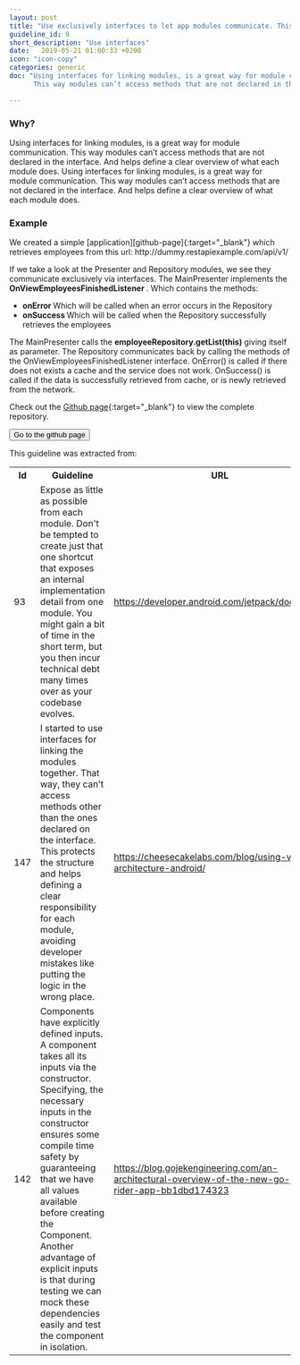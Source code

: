 ```yaml
---
layout: post
title: "Use exclusively interfaces to let app modules communicate. This protects the architectural structure and helps defining a clear responsibility of modules."
guideline_id: 9
short_description: "Use interfaces"
date:   2019-05-21 01:00:33 +0200
icon: "icon-copy"
categories: generic
doc: "Using interfaces for linking modules, is a great way for module communication. 
      This way modules can’t access methods that are not declared in the interface and helps define a clear overview of what each module does. "

---
```

<h3>Why?</h3>
Using interfaces for linking modules, is a great way for module communication. 
This way modules can’t access methods that are not declared in the interface. 
And helps define a clear overview of what each module does. 
Using interfaces for linking modules, is a great way for module communication. 
This way modules can’t access methods that are not declared in the interface. 
And helps define a clear overview of what each module does. 

<h3>Example</h3>
We created a simple [application][github-page]{:target="_blank"} which retrieves employees from this url: http://dummy.restapiexample.com/api/v1/

If we take a look at the Presenter and Repository modules, we see they communicate 
exclusively via interfaces. 
The MainPresenter implements the <b> OnViewEmployeesFinishedListener </b>.
Which contains the methods: 

<ul>
<li><b>onError </b> Which will be called when an error occurs in the Repository</li>
<li><b>onSuccess </b> Which will be called when the Repository successfully retrieves the employees</li>
</ul>              
                    
<script src="https://gist.github.com/Geertdepont/e8e9996406425a39462b5f03ec0896ff.js"></script>

The MainPresenter calls the <b>employeeRepository.getList(this)</b> giving itself as parameter.
The Repository communicates back by calling the methods of the
OnViewEmployeesFinishedListener interface.
OnError() is called if there does not exists a cache and the service does not work.
OnSuccess() is called if the data is successfully retrieved from cache, or is newly retrieved from the network.


<script src="https://gist.github.com/Geertdepont/6ecccdffb113b1b2e581775384f4bc6c.js"></script>

Check out the [Github page][github-page]{:target="_blank"} to view the complete repository.

<a href="https://github.com/Geertdepont/bachelor_thesis/tree/master/Bossapplication" target="_blank"><button type="button" class="btn btn-primary btn-icon-right">Go to the github page</button></a>


This guideline was extracted from:
<table id="guidelinelinks">
  <tr>
    <th>Id</th>
    <th>Guideline</th>
    <th>URL</th>
  </tr>
    <tr>
      <td>93</td>
      <td>Expose as little as possible from each module. Don't be tempted to create just that one shortcut that exposes an internal implementation detail from one module. You might gain a bit of time in the short term, but you then incur technical debt many times over as your codebase evolves.</td>
      <td><a href="https://developer.android.com/jetpack/docs/guide" target="_blank">https://developer.android.com/jetpack/docs/guide</a></td>
    </tr>      
     <tr>
      <td>147</td>
      <td>I started to use interfaces for linking the modules together. That way, they can’t access methods other than the ones declared on the interface. This protects the structure and helps defining a clear responsibility for each module, avoiding developer mistakes like putting the logic in the wrong place.</td>
      <td><a href="https://cheesecakelabs.com/blog/using-viper-architecture-android/" target="_blank">https://cheesecakelabs.com/blog/using-viper-architecture-android/</a></td>
    </tr>        
    <tr>
      <td>142</td>
      <td>Components have explicitly defined inputs. A component takes all its inputs via the constructor. Specifying, the necessary inputs in the constructor ensures some compile time safety by guaranteeing that we have all values available before creating the Component. Another advantage of explicit inputs is that during testing we can mock these dependencies easily and test the component in isolation.</td>
      <td><a href="https://blog.gojekengineering.com/an-architectural-overview-of-the-new-go-jek-rider-app-bb1dbd174323" target="_blank">https://blog.gojekengineering.com/an-architectural-overview-of-the-new-go-jek-rider-app-bb1dbd174323</a></td>
    </tr>     
 
    
</table>

[github-page]: https://github.com/Geertdepont/bachelor_thesis/tree/master/Bossapplication